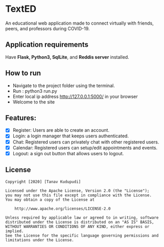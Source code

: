 # TextED
An educational web application made to connect virtually with friends, peers, and professors during COVID-19.

## Application requirements
Have **Flask, Python3, SqlLite**, and **Reddis server** installed.

## How to run
- Navigate to the project folder using the terminal.
- Run : python3 run.py
- Enter local ip address http://127.0.0.1:5000/ in your browser
- Welcome to the site

## Features: 
* [x] Register: Users are able to create an account.
* [x] Login: a login manager that keeps users authenticated.
* [x] Chat: Registered users can privately chat with other registered users.
* [x] Calendar: Registered users can setup/edit appointments and events.
* [x] Logout: a sign out button that allows users to logout.

## License

    Copyright [2020] [Tanav Kudupudi]

    Licensed under the Apache License, Version 2.0 (the "License");
    you may not use this file except in compliance with the License.
    You may obtain a copy of the License at

        http://www.apache.org/licenses/LICENSE-2.0

    Unless required by applicable law or agreed to in writing, software
    distributed under the License is distributed on an "AS IS" BASIS,
    WITHOUT WARRANTIES OR CONDITIONS OF ANY KIND, either express or implied.
    See the License for the specific language governing permissions and
    limitations under the License.
